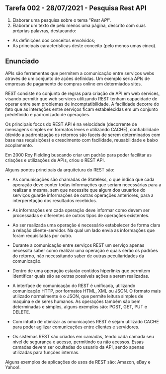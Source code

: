 ## Tarefa 002 - 28/07/2021 - Pesquisa Rest API

1. Elaborar uma pesquisa sobre o tema "_Rest API_".
2. Elaborar um texto de pelo menos uma página, descrito com suas próprias palavras, destacando:
* As definições dos conceitos envolvidos;
* As principais características deste conceito (pelo menos umas cinco).

## Enunciado

APIs são ferramentas que permitem a comunicação entre serviços webs através de um conjunto de ações definidas. Um exemplo seria APIs de empresas de pagamento de compras online em determiados sites.

REST consiste no conjunto de regras para criação de API em web services, visando permitir que web services utilizando REST tenham capacidade de operar entre sem problemas de incomptatibilidade. A facilidade decorre do fato que as interações entre serviços ficam estabelecidas em um conjunto prédefinido e padronizado de  operações.

Os principais focos do REST API é na velocidade (decorrente de mensagens simples em formatos leves e utilizando CACHE), confiabilidade (devido a padronização os retornos são faceis de serem determinados com base nas requisições) e crescimento com facilidade, reusabilidade e baixo acoplamento. 

Em 2000 Roy Fielding buscando criar um padrão para poder facilitar as criações e utilizações de APIs, criou o REST API.

Alguns pontos principais da arquitetura do REST são:

- As comunicações são chamadas de Stateless, o que indica que cada operação deve conter todas informações que seriam necessárias para a realizar a mesma, sem que necessite que algum dos usuarios do serviços guarde informações de outras operações anteriores, para a interperetação dos resultados recebidos.

- As informações em cada operação deve informar como devem ser processadas e diferentes de outros tipos de operações existentes.

- Ao ser realizada uma operação é necessário estabelecer de forma clara a relação cliente-servidor. Na qual um lado envia as informações que foram requisitadas por outro.

- Durante a comunicação entre serviços REST um serviço apenas necessita saber como realizar uma operação e quais serão os padrões do retorno, não necessitando saber de outras peculiaridades da comunicação.

- Dentro de uma operação estarão contidos hiperlinks que permitem identificar quais são as outras possiveis ações a serem realizadas.

- A interface de comunicação do REST é unificada, utilizando comunicação HTTP, por formatos HTML, XML ou JSON. O formato mais utilizado normalmente é o JSON, que permite leitura simples de maquina e de seres humanos. As operações também são bem determinadas e simples, alguns exemplos são: POST, GET, PUT e DELETE.

- Com intuito de otimizar as omunicações REST é sejam utilizado CACHE para poder agilizar comunicações entre clientes e servidores.

- Os sistemas REST são criados em camadas, tendo cada camada seu nivel de segurança e acesso, permitindo ou não acessos. Essas camadas devem ser ocultadas do usuario da API, sendo apenas utilizadas para funções internas.

Alguns exemplos de aplicações do usos de REST são: Amazon, eBay e Yahoo!.
